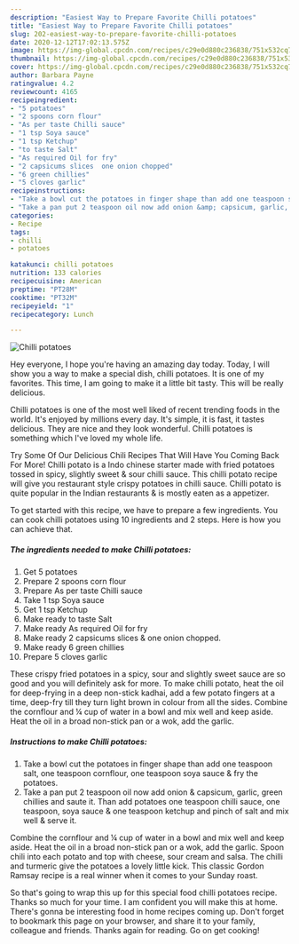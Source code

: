 ```yaml
---
description: "Easiest Way to Prepare Favorite Chilli potatoes"
title: "Easiest Way to Prepare Favorite Chilli potatoes"
slug: 202-easiest-way-to-prepare-favorite-chilli-potatoes
date: 2020-12-12T17:02:13.575Z
image: https://img-global.cpcdn.com/recipes/c29e0d880c236838/751x532cq70/chilli-potatoes-recipe-main-photo.jpg
thumbnail: https://img-global.cpcdn.com/recipes/c29e0d880c236838/751x532cq70/chilli-potatoes-recipe-main-photo.jpg
cover: https://img-global.cpcdn.com/recipes/c29e0d880c236838/751x532cq70/chilli-potatoes-recipe-main-photo.jpg
author: Barbara Payne
ratingvalue: 4.2
reviewcount: 4165
recipeingredient:
- "5 potatoes"
- "2 spoons corn flour"
- "As per taste Chilli sauce"
- "1 tsp Soya sauce"
- "1 tsp Ketchup"
- "to taste Salt"
- "As required Oil for fry"
- "2 capsicums slices  one onion chopped"
- "6 green chillies"
- "5 cloves garlic"
recipeinstructions:
- "Take a bowl cut the potatoes in finger shape than add one teaspoon salt, one teaspoon cornflour, one teaspoon soya sauce &amp; fry the potatoes."
- "Take a pan put 2 teaspoon oil now add onion &amp; capsicum, garlic, green chillies and saute it. Than add potatoes one teaspoon chilli sauce, one teaspoon, soya sauce &amp; one teaspoon ketchup and pinch of salt and mix well &amp; serve it."
categories:
- Recipe
tags:
- chilli
- potatoes

katakunci: chilli potatoes 
nutrition: 133 calories
recipecuisine: American
preptime: "PT28M"
cooktime: "PT32M"
recipeyield: "1"
recipecategory: Lunch

---
```



![Chilli potatoes](https://img-global.cpcdn.com/recipes/c29e0d880c236838/751x532cq70/chilli-potatoes-recipe-main-photo.jpg)

Hey everyone, I hope you're having an amazing day today. Today, I will show you a way to make a special dish, chilli potatoes. It is one of my favorites. This time, I am going to make it a little bit tasty. This will be really delicious.

Chilli potatoes is one of the most well liked of recent trending foods in the world. It's enjoyed by millions every day. It's simple, it is fast, it tastes delicious. They are nice and they look wonderful. Chilli potatoes is something which I've loved my whole life.

Try Some Of Our Delicious Chili Recipes That Will Have You Coming Back For More! Chilli potato is a Indo chinese starter made with fried potatoes tossed in spicy, slightly sweet &amp; sour chilli sauce. This chilli potato recipe will give you restaurant style crispy potatoes in chilli sauce. Chilli potato is quite popular in the Indian restaurants &amp; is mostly eaten as a appetizer.


To get started with this recipe, we have to prepare a few ingredients. You can cook chilli potatoes using 10 ingredients and 2 steps. Here is how you can achieve that.

<!--inarticleads1-->

##### The ingredients needed to make Chilli potatoes:

1. Get 5 potatoes
1. Prepare 2 spoons corn flour
1. Prepare As per taste Chilli sauce
1. Take 1 tsp Soya sauce
1. Get 1 tsp Ketchup
1. Make ready to taste Salt
1. Make ready As required Oil for fry
1. Make ready 2 capsicums slices &amp; one onion chopped.
1. Make ready 6 green chillies
1. Prepare 5 cloves garlic


These crispy fried potatoes in a spicy, sour and slightly sweet sauce are so good and you will definitely ask for more. To make chilli potato, heat the oil for deep-frying in a deep non-stick kadhai, add a few potato fingers at a time, deep-fry till they turn light brown in colour from all the sides. Combine the cornflour and ¼ cup of water in a bowl and mix well and keep aside. Heat the oil in a broad non-stick pan or a wok, add the garlic. 

<!--inarticleads2-->

##### Instructions to make Chilli potatoes:

1. Take a bowl cut the potatoes in finger shape than add one teaspoon salt, one teaspoon cornflour, one teaspoon soya sauce &amp; fry the potatoes.
1. Take a pan put 2 teaspoon oil now add onion &amp; capsicum, garlic, green chillies and saute it. Than add potatoes one teaspoon chilli sauce, one teaspoon, soya sauce &amp; one teaspoon ketchup and pinch of salt and mix well &amp; serve it.


Combine the cornflour and ¼ cup of water in a bowl and mix well and keep aside. Heat the oil in a broad non-stick pan or a wok, add the garlic. Spoon chili into each potato and top with cheese, sour cream and salsa. The chilli and turmeric give the potatoes a lovely little kick. This classic Gordon Ramsay recipe is a real winner when it comes to your Sunday roast. 

So that's going to wrap this up for this special food chilli potatoes recipe. Thanks so much for your time. I am confident you will make this at home. There's gonna be interesting food in home recipes coming up. Don't forget to bookmark this page on your browser, and share it to your family, colleague and friends. Thanks again for reading. Go on get cooking!
